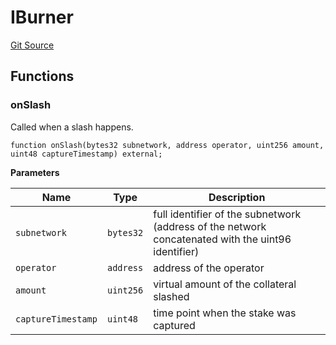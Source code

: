 # IBurner
[Git Source](https://github.com/symbioticfi/core/blob/72d444d21da2b07516bb08def1e4b57d35cf27c3/src/interfaces/slasher/IBurner.sol)


## Functions
### onSlash

Called when a slash happens.


```solidity
function onSlash(bytes32 subnetwork, address operator, uint256 amount, uint48 captureTimestamp) external;
```
**Parameters**

|Name|Type|Description|
|----|----|-----------|
|`subnetwork`|`bytes32`|full identifier of the subnetwork (address of the network concatenated with the uint96 identifier)|
|`operator`|`address`|address of the operator|
|`amount`|`uint256`|virtual amount of the collateral slashed|
|`captureTimestamp`|`uint48`|time point when the stake was captured|


